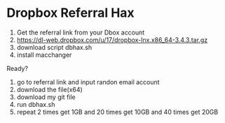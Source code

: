 # Dropbox Referral Hax<br>  

1. Get the referral link from your Dbox account 
2. https://dl-web.dropbox.com/u/17/dropbox-lnx.x86_64-3.4.3.tar.gz
3. download script dbhax.sh 
4. install macchanger
 
Ready?
1. go to referral link and input randon email account
2. download the file(x64) 
3. download my git file 
4. run dbhax.sh
5. repeat 2 times get 1GB and 20 times get 10GB and 40 times get 20GB
